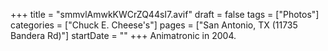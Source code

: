 +++
title = "smmvlAmwkKWCrZQ44sI7.avif"
draft = false
tags = ["Photos"]
categories = ["Chuck E. Cheese's"]
pages = ["San Antonio, TX (11735 Bandera Rd)"]
startDate = ""
+++
Animatronic in 2004. 
